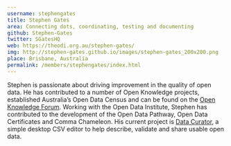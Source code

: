 ```yaml
---
username: stephengates
title: Stephen Gates
area: Connecting dots, coordinating, testing and documenting
github: Stephen-Gates
twitter: SGatesHQ
web: https://theodi.org.au/stephen-gates/
img: http://stephen-gates.github.io/images/stephen-gates_200x200.png
place: Brisbane, Australia
permalink: /members/stephengates/index.html
---
```


Stephen is passionate about driving improvement in the quality of open data. He has contributed to a number of Open Knowledge projects, established Australia’s Open Data Census and can be found on the [Open Knowledge Forum](https://discuss.okfn.org/u/Stephen/). Working with the Open Data Institute, Stephen has contributed to the development of the Open Data Pathway, Open Data Certificates and Comma Chameleon. His current project is [Data Curator](https://github.com/ODIQueensland/data-curator), a simple desktop CSV editor to help describe, validate and share usable open data. 
